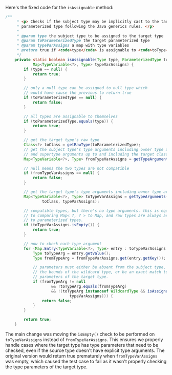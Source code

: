 Here's the fixed code for the `isAssignable` method:

```java
/**
     * <p> Checks if the subject type may be implicitly cast to the target
     * parameterized type following the Java generics rules. </p>
     *
     * @param type the subject type to be assigned to the target type
     * @param toParameterizedType the target parameterized type
     * @param typeVarAssigns a map with type variables
     * @return true if <code>type</code> is assignable to <code>toType</code>.
     */
    private static boolean isAssignable(Type type, ParameterizedType toParameterizedType,
            Map<TypeVariable<?>, Type> typeVarAssigns) {
        if (type == null) {
            return true;
        }

        // only a null type can be assigned to null type which
        // would have cause the previous to return true
        if (toParameterizedType == null) {
            return false;
        }

        // all types are assignable to themselves
        if (toParameterizedType.equals(type)) {
            return true;
        }

        // get the target type's raw type
        Class<?> toClass = getRawType(toParameterizedType);
        // get the subject type's type arguments including owner type arguments
        // and supertype arguments up to and including the target class.
        Map<TypeVariable<?>, Type> fromTypeVarAssigns = getTypeArguments(type, toClass, null);

        // null means the two types are not compatible
        if (fromTypeVarAssigns == null) {
            return false;
        }

        // get the target type's type arguments including owner type arguments
        Map<TypeVariable<?>, Type> toTypeVarAssigns = getTypeArguments(toParameterizedType,
                toClass, typeVarAssigns);

        // compatible types, but there's no type arguments. this is equivalent
        // to comparing Map< ?, ? > to Map, and raw types are always assignable
        // to parameterized types.
        if (toTypeVarAssigns.isEmpty()) {
            return true;
        }

        // now to check each type argument
        for (Map.Entry<TypeVariable<?>, Type> entry : toTypeVarAssigns.entrySet()) {
            Type toTypeArg = entry.getValue();
            Type fromTypeArg = fromTypeVarAssigns.get(entry.getKey());

            // parameters must either be absent from the subject type, within
            // the bounds of the wildcard type, or be an exact match to the
            // parameters of the target type.
            if (fromTypeArg != null
                    && !toTypeArg.equals(fromTypeArg)
                    && !(toTypeArg instanceof WildcardType && isAssignable(fromTypeArg, toTypeArg,
                            typeVarAssigns))) {
                return false;
            }
        }

        return true;
    }
```

The main change was moving the `isEmpty()` check to be performed on `toTypeVarAssigns` instead of `fromTypeVarAssigns`. This ensures we properly handle cases where the target type has type parameters that need to be checked, even if the source type doesn't have explicit type arguments. The original version would return true prematurely when `fromTypeVarAssigns` was empty, which caused the test case to fail as it wasn't properly checking the type parameters of the target type.